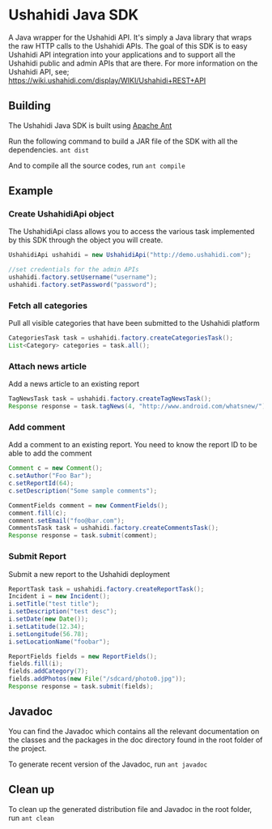 # Ushahidi Java SDK #

A Java wrapper for the Ushahidi API. It's simply a Java library that wraps the raw HTTP calls to the Ushahidi APIs. 
The goal of this SDK is to easy Ushahidi API integration into your applications and to support all the Ushahidi public and admin APIs that are there. 
For more information on the Ushahidi API, see; https://wiki.ushahidi.com/display/WIKI/Ushahidi+REST+API

## Building
The Ushahidi Java SDK is built using [Apache Ant]()

Run the following command to build a JAR file of the SDK with all the dependencies.
`ant dist` 

And to compile all the source codes, run
`ant compile`

## Example

### Create UshahidiApi object
The UshahidiApi class allows you to access the various task implemented by this SDK 
through the object you will create.

```java
UshahidiApi ushahidi = new UshahidiApi("http://demo.ushahidi.com");

//set credentials for the admin APIs
ushahidi.factory.setUsername("username");
ushahidi.factory.setPassword("password");
```

### Fetch all categories
Pull all visible categories that have been submitted to the Ushahidi platform

```java
CategoriesTask task = ushahidi.factory.createCategoriesTask();
List<Category> categories = task.all();
```

### Attach news article
Add a news article to an existing report

```java
TagNewsTask task = ushahidi.factory.createTagNewsTask();
Response response = task.tagNews(4, "http://www.android.com/whatsnew/");
```

### Add comment
Add a comment to an existing report. You need to know the report ID to be able 
to add the comment

```java
Comment c = new Comment();
c.setAuthor("Foo Bar");
c.setReportId(64);
c.setDescription("Some sample comments");

CommentFields comment = new CommentFields();
comment.fill(c);
comment.setEmail("foo@bar.com");
CommentsTask task = ushahidi.factory.createCommentsTask();
Response response = task.submit(comment);
```

### Submit Report
Submit a new report to the Ushahidi deployment

```java
ReportTask task = ushahidi.factory.createReportTask();
Incident i = new Incident();
i.setTitle("test title");
i.setDescription("test desc");
i.setDate(new Date());
i.setLatitude(12.34);
i.setLongitude(56.78);
i.setLocationName("foobar");

ReportFields fields = new ReportFields();
fields.fill(i);
fields.addCategory(7);
fields.addPhotos(new File("/sdcard/photo0.jpg"));
Response response = task.submit(fields);
```

## Javadoc 
You can find the Javadoc which contains all the relevant documentation on the classes 
and the packages in the doc directory found in the root folder of the project.

To generate recent version of the Javadoc, run 
`ant javadoc`

## Clean up
To clean up the generated distribution file and Javadoc in the root folder, run 
`ant clean`
